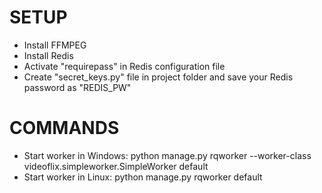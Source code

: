 SETUP
=====
- Install FFMPEG
- Install Redis
- Activate "requirepass" in Redis configuration file
- Create "secret_keys.py" file in project folder and save your Redis password as "REDIS_PW"

COMMANDS
========
- Start worker in Windows:
python manage.py rqworker --worker-class videoflix.simpleworker.SimpleWorker default
- Start worker in Linux:
python manage.py rqworker default